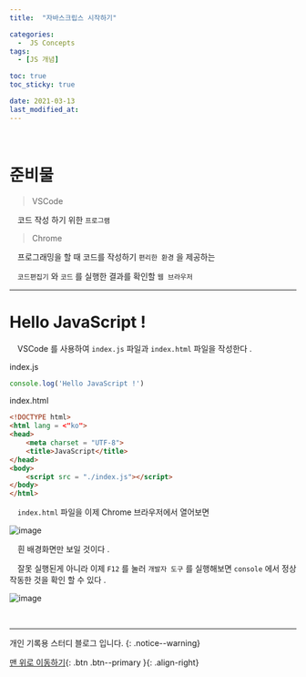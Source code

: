 ```yaml
---
title:  "자바스크립스 시작하기" 

categories:
  -  JS Concepts
tags:
  - [JS 개념]

toc: true
toc_sticky: true

date: 2021-03-13
last_modified_at: 
---
```



<br>

# 준비물

> VSCode

　코드 작성 하기 위한 `프로그램`

> Chrome

　프로그래밍을 할 때 코드를 작성하기 `편리한 환경` 을 제공하는 

　`코드편집기` 와 `코드` 를 실행한 결과를 확인할 `웹 브라우저`

***

# Hello JavaScript !

　VSCode 를 사용하여 `index.js` 파일과 `index.html` 파일을 작성한다 .

index.js
```js
console.log('Hello JavaScript !')
```

index.html
```html
<!DOCTYPE html>
<html lang = <"ko">
<head>
    <meta charset = "UTF-8">
    <title>JavaScript</title>
</head>
<body>
    <script src = "./index.js"></script>
</body>
</html>
```

　`index.html` 파일을 이제 Chrome 브라우저에서 열어보면

![image](https://user-images.githubusercontent.com/50429028/111021685-7f4d1280-8411-11eb-9d23-005e73ab0bd5.png)

　흰 배경화면만 보일 것이다 .

　잘못 실행된게 아니라 이제 `F12` 를 눌러 `개발자 도구` 를 실행해보면 `console` 에서 정상 작동한 것을 확인 할 수 있다 .

![image](https://user-images.githubusercontent.com/50429028/111021748-f84c6a00-8411-11eb-9c65-677dc85d98b3.png)


<br>

***

개인 기록용 스터디 블로그 입니다.
{: .notice--warning}

[맨 위로 이동하기](#){: .btn .btn--primary }{: .align-right}